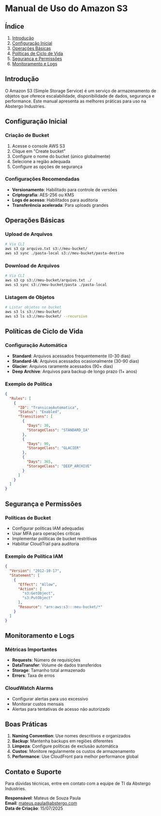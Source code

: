 # Manual de Uso do Amazon S3

## Índice
1. [Introdução](#introdução)
2. [Configuração Inicial](#configuração-inicial)
3. [Operações Básicas](#operações-básicas)
4. [Políticas de Ciclo de Vida](#políticas-de-ciclo-de-vida)
5. [Segurança e Permissões](#segurança-e-permissões)
6. [Monitoramento e Logs](#monitoramento-e-logs)

## Introdução

O Amazon S3 (Simple Storage Service) é um serviço de armazenamento de objetos que oferece escalabilidade, disponibilidade de dados, segurança e performance. Este manual apresenta as melhores práticas para uso na Abstergo Industries.

## Configuração Inicial

### Criação de Bucket
1. Acesse o console AWS S3
2. Clique em "Create bucket"
3. Configure o nome do bucket (único globalmente)
4. Selecione a região adequada
5. Configure as opções de segurança

### Configurações Recomendadas
- **Versionamento**: Habilitado para controle de versões
- **Criptografia**: AES-256 ou KMS
- **Logs de acesso**: Habilitados para auditoria
- **Transferência acelerada**: Para uploads grandes

## Operações Básicas

### Upload de Arquivos
```bash
# Via CLI
aws s3 cp arquivo.txt s3://meu-bucket/
aws s3 sync ./pasta-local s3://meu-bucket/pasta-destino
```

### Download de Arquivos
```bash
# Via CLI
aws s3 cp s3://meu-bucket/arquivo.txt ./
aws s3 sync s3://meu-bucket/pasta ./pasta-local
```

### Listagem de Objetos
```bash
# Listar objetos no bucket
aws s3 ls s3://meu-bucket/
aws s3 ls s3://meu-bucket/ --recursive
```

## Políticas de Ciclo de Vida

### Configuração Automática
- **Standard**: Arquivos acessados frequentemente (0-30 dias)
- **Standard-IA**: Arquivos acessados ocasionalmente (30-90 dias)
- **Glacier**: Arquivos raramente acessados (90+ dias)
- **Deep Archive**: Arquivos para backup de longo prazo (1+ anos)

### Exemplo de Política
```json
{
  "Rules": [
    {
      "ID": "TransicaoAutomatica",
      "Status": "Enabled",
      "Transitions": [
        {
          "Days": 30,
          "StorageClass": "STANDARD_IA"
        },
        {
          "Days": 90,
          "StorageClass": "GLACIER"
        },
        {
          "Days": 365,
          "StorageClass": "DEEP_ARCHIVE"
        }
      ]
    }
  ]
}
```

## Segurança e Permissões

### Políticas de Bucket
- Configurar políticas IAM adequadas
- Usar MFA para operações críticas
- Implementar políticas de bucket restritivas
- Habilitar CloudTrail para auditoria

### Exemplo de Política IAM
```json
{
  "Version": "2012-10-17",
  "Statement": [
    {
      "Effect": "Allow",
      "Action": [
        "s3:GetObject",
        "s3:PutObject"
      ],
      "Resource": "arn:aws:s3:::meu-bucket/*"
    }
  ]
}
```

## Monitoramento e Logs

### Métricas Importantes
- **Requests**: Número de requisições
- **DataTransfer**: Volume de dados transferidos
- **Storage**: Tamanho total armazenado
- **Errors**: Taxa de erros

### CloudWatch Alarms
- Configurar alertas para uso excessivo
- Monitorar custos mensais
- Alertas para tentativas de acesso não autorizado

## Boas Práticas

1. **Naming Convention**: Use nomes descritivos e organizados
2. **Backup**: Mantenha backups em regiões diferentes
3. **Limpeza**: Configure políticas de exclusão automática
4. **Custos**: Monitore regularmente os custos de armazenamento
5. **Performance**: Use CloudFront para melhor performance global

## Contato e Suporte

Para dúvidas técnicas, entre em contato com a equipe de TI da Abstergo Industries.

**Responsável**: Mateus de Souza Paula  
**Email**: mateus.paula@abstergo.com  
**Data de Criação**: 15/07/2025
